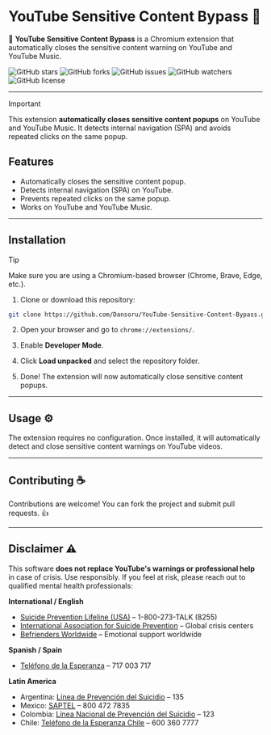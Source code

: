 # YouTube Sensitive Content Bypass 🧘

🚀 **YouTube Sensitive Content Bypass** is a Chromium extension that automatically closes the sensitive content warning on YouTube and YouTube Music.

![GitHub stars](https://img.shields.io/github/stars/Dansoru/YouTube-Sensitive-Content-Bypass?style=flat-square)
![GitHub forks](https://img.shields.io/github/forks/Dansoru/YouTube-Sensitive-Content-Bypass?style=flat-square)
![GitHub issues](https://img.shields.io/github/issues/Dansoru/YouTube-Sensitive-Content-Bypass?style=flat-square)
![GitHub watchers](https://img.shields.io/github/watchers/Dansoru/YouTube-Sensitive-Content-Bypass?style=flat-square)
![GitHub license](https://img.shields.io/github/license/Dansoru/YouTube-Sensitive-Content-Bypass?style=flat-square)

---

> [!IMPORTANT]
> This extension **automatically closes sensitive content popups** on YouTube and YouTube Music. It detects internal navigation (SPA) and avoids repeated clicks on the same popup.

## Features

- Automatically closes the sensitive content popup.
- Detects internal navigation (SPA) on YouTube.
- Prevents repeated clicks on the same popup.
- Works on YouTube and YouTube Music.

---

## Installation

> [!TIP]
> Make sure you are using a Chromium-based browser (Chrome, Brave, Edge, etc.).

1. Clone or download this repository:

```bash
git clone https://github.com/Dansoru/YouTube-Sensitive-Content-Bypass.git
````

2. Open your browser and go to `chrome://extensions/`.

3. Enable **Developer Mode**.

4. Click **Load unpacked** and select the repository folder.

5. Done! The extension will now automatically close sensitive content popups.

---

## Usage ⚙️

The extension requires no configuration. Once installed, it will automatically detect and close sensitive content warnings on YouTube videos.

---

## Contributing ☕

Contributions are welcome! You can fork the project and submit pull requests. 👍

---

## Disclaimer ⚠️


 This software **does not replace YouTube's warnings or professional help** in case of crisis.
 Use responsibly. If you feel at risk, please reach out to qualified mental health professionals:

 **International / English**
 - [Suicide Prevention Lifeline (USA)](https://suicidepreventionlifeline.org) – 1-800-273-TALK (8255)
 - [International Association for Suicide Prevention](https://www.iasp.info/resources/Crisis-Centres/) – Global crisis centers
 - [Befrienders Worldwide](https://www.befrienders.org/) – Emotional support worldwide

 **Spanish / Spain**
 - [Teléfono de la Esperanza](https://www.telefonodelaesperanza.org/) – 717 003 717

 **Latin America**
 - Argentina: [Línea de Prevención del Suicidio](http://www.salaspsiquiatria.org.ar/) – 135
 - Mexico: [SAPTEL](https://sap.org.mx/) – 800 472 7835
 - Colombia: [Línea Nacional de Prevención del Suicidio](https://www.minsalud.gov.co/) – 123
 - Chile: [Teléfono de la Esperanza Chile](https://www.telefonodelaesperanza.cl/) – 600 360 7777
